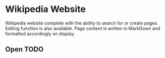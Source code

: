 # Wikipedia Website

Wikipedia website complete with the ability to search for or create pages. Editing function is also available. Page content is written in MarkDown and formatted accordingly on display.

## Open TODO
